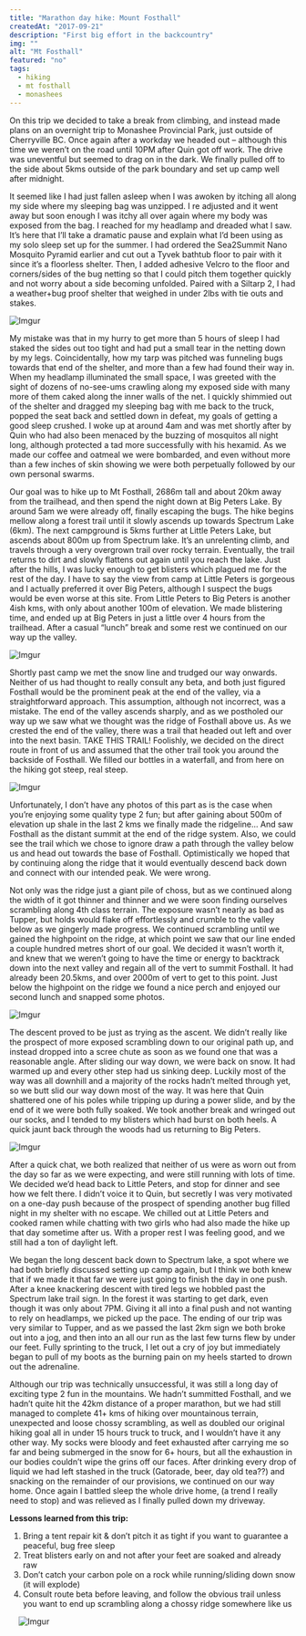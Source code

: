 ```yaml
---
title: "Marathon day hike: Mount Fosthall"
createdAt: "2017-09-21"
description: "First big effort in the backcountry"
img: ""
alt: "Mt Fosthall"
featured: "no"
tags:
  - hiking
  - mt fosthall
  - monashees
---
```


On this trip we decided to take a break from climbing, and instead made plans on an overnight trip to Monashee Provincial Park, just outside of Cherryville BC. Once again after a workday we headed out – although this time we weren’t on the road until 10PM after Quin got off work. The drive was uneventful but seemed to drag on in the dark. We finally pulled off to the side about 5kms outside of the park boundary and set up camp well after midnight.

It seemed like I had just fallen asleep when I was awoken by itching all along my side where my sleeping bag was unzipped. I re adjusted and it went away but soon enough I was itchy all over again where my body was exposed from the bag. I reached for my headlamp and dreaded what I saw. It’s here that I’ll take a dramatic pause and explain what I’d been using as my solo sleep set up for the summer. I had ordered the Sea2Summit Nano Mosquito Pyramid earlier and cut out a Tyvek bathtub floor to pair with it since it’s a floorless shelter. Then, I added adhesive Velcro to the floor and corners/sides of the bug netting so that I could pitch them together quickly and not worry about a side becoming unfolded. Paired with a Siltarp 2, I had a weather+bug proof shelter that weighed in under 2lbs with tie outs and stakes.

![Imgur](https://i.imgur.com/6BwqjJUh.jpg)

My mistake was that in my hurry to get more than 5 hours of sleep I had staked the sides out too tight and had put a small tear in the netting down by my legs. Coincidentally, how my tarp was pitched was funneling bugs towards that end of the shelter, and more than a few had found their way in. When my headlamp illuminated the small space, I was greeted with the sight of dozens of no-see-ums crawling along my exposed side with many more of them caked along the inner walls of the net. I quickly shimmied out of the shelter and dragged my sleeping bag with me back to the truck, popped the seat back and settled down in defeat, my goals of getting a good sleep crushed. I woke up at around 4am and was met shortly after by Quin who had also been menaced by the buzzing of mosquitos all night long, although protected a tad more successfully with his hexamid. As we made our coffee and oatmeal we were bombarded, and even without more than a few inches of skin showing we were both perpetually followed by our own personal swarms.

Our goal was to hike up to Mt Fosthall, 2686m tall and about 20km away from the trailhead, and then spend the night down at Big Peters Lake. By around 5am we were already off, finally escaping the bugs. The hike begins mellow along a forest trail until it slowly ascends up towards Spectrum Lake (6km). The next campground is 5kms further at Little Peters Lake, but ascends about 800m up from Spectrum lake. It’s an unrelenting climb, and travels through a very overgrown trail over rocky terrain. Eventually, the trail returns to dirt and slowly flattens out again until you reach the lake. Just after the hills, I was lucky enough to get blisters which plagued me for the rest of the day. I have to say the view from camp at Little Peters is gorgeous and I actually preferred it over Big Peters, although I suspect the bugs would be even worse at this site. From Little Peters to Big Peters is another 4ish kms, with only about another 100m of elevation. We made blistering time, and ended up at Big Peters in just a little over 4 hours from the trailhead. After a casual “lunch” break and some rest we continued on our way up the valley.

![Imgur](https://i.imgur.com/plxsON9h.jpg)

Shortly past camp we met the snow line and trudged our way onwards. Neither of us had thought to really consult any beta, and both just figured Fosthall would be the prominent peak at the end of the valley, via a straightforward approach. This assumption, although not incorrect, was a mistake. The end of the valley ascends sharply, and as we postholed our way up we saw what we thought was the ridge of Fosthall above us. As we crested the end of the valley, there was a trail that headed out left and over into the next basin. TAKE THIS TRAIL! Foolishly, we decided on the direct route in front of us and assumed that the other trail took you around the backside of Fosthall. We filled our bottles in a waterfall, and from here on the hiking got steep, real steep.

![Imgur](https://i.imgur.com/GEpf6N6h.jpg)

Unfortunately, I don’t have any photos of this part as is the case when you’re enjoying some quality type 2 fun; but after gaining about 500m of elevation up shale in the last 2 kms we finally made the ridgeline... And saw Fosthall as the distant summit at the end of the ridge system. Also, we could see the trail which we chose to ignore draw a path through the valley below us and head out towards the base of Fosthall. Optimistically we hoped that by continuing along the ridge that it would eventually descend back down and connect with our intended peak. We were wrong.

Not only was the ridge just a giant pile of choss, but as we continued along the width of it got thinner and thinner and we were soon finding ourselves scrambling along 4th class terrain. The exposure wasn’t nearly as bad as Tupper, but holds would flake off effortlessly and crumble to the valley below as we gingerly made progress. We continued scrambling until we gained the highpoint on the ridge, at which point we saw that our line ended a couple hundred metres short of our goal. We decided it wasn’t worth it, and knew that we weren’t going to have the time or energy to backtrack down into the next valley and regain all of the vert to summit Fosthall. It had already been 20.5kms, and over 2000m of vert to get to this point. Just below the highpoint on the ridge we found a nice perch and enjoyed our second lunch and snapped some photos.

![Imgur](https://i.imgur.com/hH9uInqh.jpg)

The descent proved to be just as trying as the ascent. We didn’t really like the prospect of more exposed scrambling down to our original path up, and instead dropped into a scree chute as soon as we found one that was a reasonable angle. After sliding our way down, we were back on snow. It had warmed up and every other step had us sinking deep. Luckily most of the way was all downhill and a majority of the rocks hadn’t melted through yet, so we butt slid our way down most of the way. It was here that Quin shattered one of his poles while tripping up during a power slide, and by the end of it we were both fully soaked. We took another break and wringed out our socks, and I tended to my blisters which had burst on both heels. A quick jaunt back through the woods had us returning to Big Peters.

![Imgur](https://i.imgur.com/PchCg5jh.jpg)

After a quick chat, we both realized that neither of us were as worn out from the day so far as we were expecting, and were still running with lots of time. We decided we’d head back to Little Peters, and stop for dinner and see how we felt there. I didn’t voice it to Quin, but secretly I was very motivated on a one-day push because of the prospect of spending another bug filled night in my shelter with no escape. We chilled out at Little Peters and cooked ramen while chatting with two girls who had also made the hike up that day sometime after us. With a proper rest I was feeling good, and we still had a ton of daylight left.

We began the long descent back down to Spectrum lake, a spot where we had both briefly discussed setting up camp again, but I think we both knew that if we made it that far we were just going to finish the day in one push. After a knee knackering descent with tired legs we hobbled past the Spectrum lake trail sign. In the forest it was starting to get dark, even though it was only about 7PM. Giving it all into a final push and not wanting to rely on headlamps, we picked up the pace. The ending of our trip was very similar to Tupper, and as we passed the last 2km sign we both broke out into a jog, and then into an all our run as the last few turns flew by under our feet. Fully sprinting to the truck, I let out a cry of joy but immediately began to pull of my boots as the burning pain on my heels started to drown out the adrenaline.

Although our trip was technically unsuccessful, it was still a long day of exciting type 2 fun in the mountains. We hadn’t summitted Fosthall, and we hadn’t quite hit the 42km distance of a proper marathon, but we had still managed to complete 41+ kms of hiking over mountainous terrain, unexpected and loose chossy scrambling, as well as doubled our original hiking goal all in under 15 hours truck to truck, and I wouldn’t have it any other way. My socks were bloody and feet exhausted after carrying me so far and being submerged in the snow for 6+ hours, but all the exhaustion in our bodies couldn’t wipe the grins off our faces. After drinking every drop of liquid we had left stashed in the truck (Gatorade, beer, day old tea??) and snacking on the remainder of our provisions, we continued on our way home. Once again I battled sleep the whole drive home, (a trend I really need to stop) and was relieved as I finally pulled down my driveway.

**Lessons learned from this trip:**

1. Bring a tent repair kit & don’t pitch it as tight if you want to guarantee a peaceful, bug free sleep
2. Treat blisters early on and not after your feet are soaked and already raw
3. Don’t catch your carbon pole on a rock while running/sliding down snow (it will explode)
4. Consult route beta before leaving, and follow the obvious trail unless you want to end up scrambling along a chossy ridge somewhere like us

&nbsp;
&nbsp;
![Imgur](https://i.imgur.com/GZ6ja2zh.jpg)
